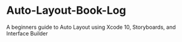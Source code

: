 # Auto-Layout-Book-Log
A beginners guide to Auto Layout using Xcode 10, Storyboards, and Interface Builder
